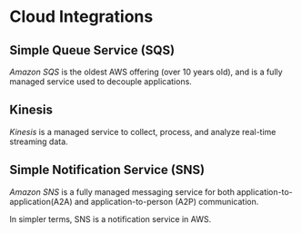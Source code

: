 # Cloud Integrations

## Simple Queue Service (SQS)

_Amazon SQS_ is the oldest AWS offering (over 10 years old), and is a fully managed service used to decouple applications.

## Kinesis

_Kinesis_ is a managed service to collect, process, and analyze real-time streaming data.

## Simple Notification Service (SNS)

_Amazon SNS_ is a fully managed messaging service for both application-to-application(A2A) and application-to-person (A2P) communication.

In simpler terms, SNS is a notification service in AWS.
